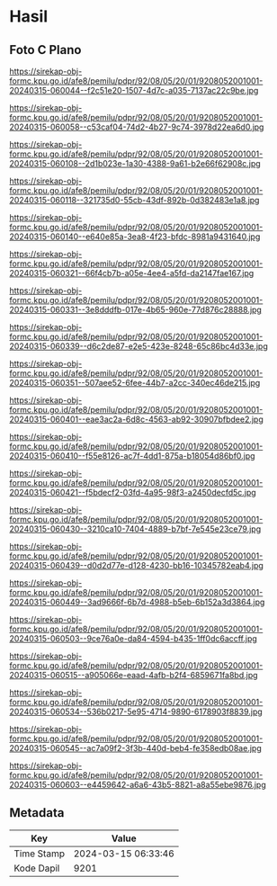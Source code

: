 # Hasil

## Foto C Plano

https://sirekap-obj-formc.kpu.go.id/afe8/pemilu/pdpr/92/08/05/20/01/9208052001001-20240315-060044--f2c51e20-1507-4d7c-a035-7137ac22c9be.jpg

https://sirekap-obj-formc.kpu.go.id/afe8/pemilu/pdpr/92/08/05/20/01/9208052001001-20240315-060058--c53caf04-74d2-4b27-9c74-3978d22ea6d0.jpg

https://sirekap-obj-formc.kpu.go.id/afe8/pemilu/pdpr/92/08/05/20/01/9208052001001-20240315-060108--2d1b023e-1a30-4388-9a61-b2e66f62908c.jpg

https://sirekap-obj-formc.kpu.go.id/afe8/pemilu/pdpr/92/08/05/20/01/9208052001001-20240315-060118--321735d0-55cb-43df-892b-0d382483e1a8.jpg

https://sirekap-obj-formc.kpu.go.id/afe8/pemilu/pdpr/92/08/05/20/01/9208052001001-20240315-060140--e640e85a-3ea8-4f23-bfdc-8981a9431640.jpg

https://sirekap-obj-formc.kpu.go.id/afe8/pemilu/pdpr/92/08/05/20/01/9208052001001-20240315-060321--66f4cb7b-a05e-4ee4-a5fd-da2147fae167.jpg

https://sirekap-obj-formc.kpu.go.id/afe8/pemilu/pdpr/92/08/05/20/01/9208052001001-20240315-060331--3e8dddfb-017e-4b65-960e-77d876c28888.jpg

https://sirekap-obj-formc.kpu.go.id/afe8/pemilu/pdpr/92/08/05/20/01/9208052001001-20240315-060339--d6c2de87-e2e5-423e-8248-65c86bc4d33e.jpg

https://sirekap-obj-formc.kpu.go.id/afe8/pemilu/pdpr/92/08/05/20/01/9208052001001-20240315-060351--507aee52-6fee-44b7-a2cc-340ec46de215.jpg

https://sirekap-obj-formc.kpu.go.id/afe8/pemilu/pdpr/92/08/05/20/01/9208052001001-20240315-060401--eae3ac2a-6d8c-4563-ab92-30907bfbdee2.jpg

https://sirekap-obj-formc.kpu.go.id/afe8/pemilu/pdpr/92/08/05/20/01/9208052001001-20240315-060410--f55e8126-ac7f-4dd1-875a-b18054d86bf0.jpg

https://sirekap-obj-formc.kpu.go.id/afe8/pemilu/pdpr/92/08/05/20/01/9208052001001-20240315-060421--f5bdecf2-03fd-4a95-98f3-a2450decfd5c.jpg

https://sirekap-obj-formc.kpu.go.id/afe8/pemilu/pdpr/92/08/05/20/01/9208052001001-20240315-060430--3210ca10-7404-4889-b7bf-7e545e23ce79.jpg

https://sirekap-obj-formc.kpu.go.id/afe8/pemilu/pdpr/92/08/05/20/01/9208052001001-20240315-060439--d0d2d77e-d128-4230-bb16-10345782eab4.jpg

https://sirekap-obj-formc.kpu.go.id/afe8/pemilu/pdpr/92/08/05/20/01/9208052001001-20240315-060449--3ad9666f-6b7d-4988-b5eb-6b152a3d3864.jpg

https://sirekap-obj-formc.kpu.go.id/afe8/pemilu/pdpr/92/08/05/20/01/9208052001001-20240315-060503--9ce76a0e-da84-4594-b435-1ff0dc6accff.jpg

https://sirekap-obj-formc.kpu.go.id/afe8/pemilu/pdpr/92/08/05/20/01/9208052001001-20240315-060515--a905066e-eaad-4afb-b2f4-6859671fa8bd.jpg

https://sirekap-obj-formc.kpu.go.id/afe8/pemilu/pdpr/92/08/05/20/01/9208052001001-20240315-060534--536b0217-5e95-4714-9890-6178903f8839.jpg

https://sirekap-obj-formc.kpu.go.id/afe8/pemilu/pdpr/92/08/05/20/01/9208052001001-20240315-060545--ac7a09f2-3f3b-440d-beb4-fe358edb08ae.jpg

https://sirekap-obj-formc.kpu.go.id/afe8/pemilu/pdpr/92/08/05/20/01/9208052001001-20240315-060603--e4459642-a6a6-43b5-8821-a8a55ebe9876.jpg


## Metadata

| Key        | Value               |
| ---------- | ------------------- |
| Time Stamp | 2024-03-15 06:33:46 |
| Kode Dapil | 9201                |



